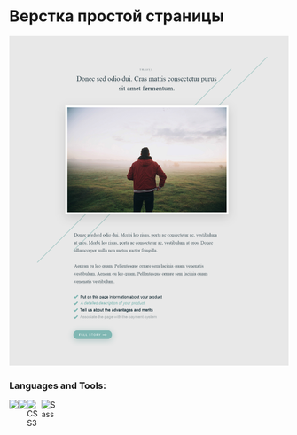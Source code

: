 # Верстка простой страницы

![Alt text](source/css_template.psd.png?raw=true "single page")

### Languages and Tools:

<img align="left" src="https://img.shields.io/badge/html5%20-%23E34F26.svg?&style=for-the-badge&logo=html5&logoColor=white"/>
<img align="left" src="https://img.shields.io/badge/css3%20-%231572B6.svg?&style=for-the-badge&logo=css3&logoColor=white"/>
<img align="left" alt="CSS3" width="26px" src="https://simpleicons.org/icons/css3.svg" />

<img align="left" alt="Sass" width="26px" src="https://www.flaticon.com/free-icon/sass_919831?term=Sass&page=1&position=1" />


